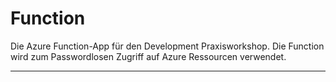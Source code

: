 # Function


Die Azure Function-App für den Development Praxisworkshop.
Die Function wird zum Passwordlosen Zugriff auf Azure Ressourcen verwendet.

---

